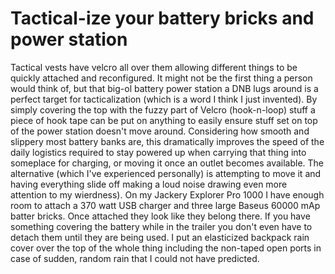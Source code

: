 # Tactical-ize your battery bricks and power station

Tactical vests have velcro all over them allowing different things to be quickly attached and reconfigured. It might not be the first thing a person would think of, but that big-ol battery power station a DNB lugs around is a perfect target for tacticalization (which is a word I think I just invented). By simply covering the top with the fuzzy part of Velcro (hook-n-loop) stuff a piece of hook tape can be put on anything to easily ensure stuff set on top of the power station doesn't move around. Considering how smooth and slippery most battery banks are, this dramatically improves the speed of the daily logistics required to stay powered up when carrying that thing into someplace for charging, or moving it once an outlet becomes available. The alternative (which I've experienced personally) is attempting to move it and having everything slide off making a loud noise drawing even more attention to my wierdness). On my Jackery Explorer Pro 1000 I have enough room to attach a 370 watt USB charger and three large Baseus 60000 mAp batter bricks. Once attached they look like they belong there. If you have something covering the battery while in the trailer you don't even have to detach them until they are being used. I put an elasticized backpack rain cover over the top of the whole thing including the non-taped open ports in case of sudden, random rain that I could not have predicted.
